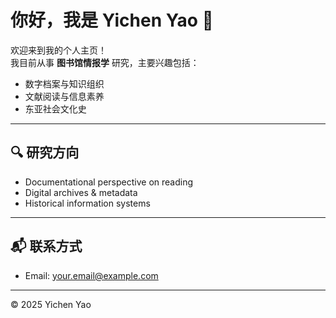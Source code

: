 # 你好，我是 Yichen Yao 👋

欢迎来到我的个人主页！  
我目前从事 **图书馆情报学** 研究，主要兴趣包括：
- 数字档案与知识组织
- 文献阅读与信息素养
- 东亚社会文化史

---

## 🔍 研究方向
- Documentational perspective on reading
- Digital archives & metadata
- Historical information systems

---

## 📬 联系方式
- Email: your.email@example.com

---

© 2025 Yichen Yao
